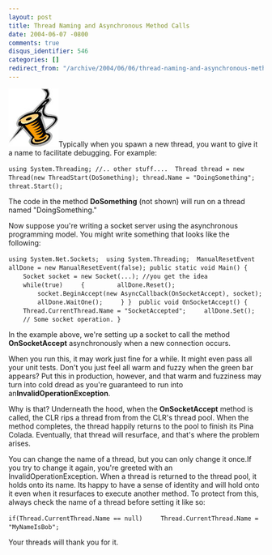```yaml
---
layout: post
title: Thread Naming and Asynchronous Method Calls
date: 2004-06-07 -0800
comments: true
disqus_identifier: 546
categories: []
redirect_from: "/archive/2004/06/06/thread-naming-and-asynchronous-method-calls.aspx/"
---
```


![Thread](/images/Thread.jpg)Typically when you spawn a new thread, you
want to give it a name to facilitate debugging. For example:

`using System.Threading; //.. other stuff....  Thread thread = new Thread(new ThreadStart(DoSomething); thread.Name = "DoingSomething"; threat.Start(); `

The code in the method **DoSomething** (not shown) will run on a thread
named "DoingSomething."

Now suppose you're writing a socket server using the asynchronous
programming model. You might write something that looks like the
following:

`using System.Net.Sockets;  using System.Threading;  ManualResetEvent allDone = new ManualResetEvent(false); public static void Main() {     Socket socket = new Socket(...); //you get the idea     while(true)     {         allDone.Reset();         socket.BeginAccept(new AsyncCallback(OnSocketAccept), socket);         allDone.WaitOne();     } }  public void OnSocketAccept() {     Thread.CurrentThread.Name = "SocketAccepted";     allDone.Set();     // Some socket operation. }`

In the example above, we're setting up a socket to call the method
**OnSocketAccept** asynchronously when a new connection occurs.

When you run this, it may work just fine for a while. It might even pass
all your unit tests. Don't you just feel all warm and fuzzy when the
green bar appears? Put this in production, however, and that warm and
fuzziness may turn into cold dread as you're guaranteed to run into
an**InvalidOperationException**.

Why is that? Underneath the hood, when the **OnSocketAccept** method is
called, the CLR rips a thread from from the CLR's thread pool. When the
method completes, the thread happily returns to the pool to finish its
Pina Colada. Eventually, that thread will resurface, and that's where
the problem arises.

You can change the name of a thread, but you can only change it once.If
you try to change it again, you're greeted with an
InvalidOperationException. When a thread is returned to the thread pool,
it holds onto its name. Its happy to have a sense of identity and will
hold onto it even when it resurfaces to execute another method. To
protect from this, always check the name of a thread before setting it
like so:

`if(Thread.CurrentThread.Name == null)     Thread.CurrentThread.Name = "MyNameIsBob"; `

Your threads will thank you for it.

